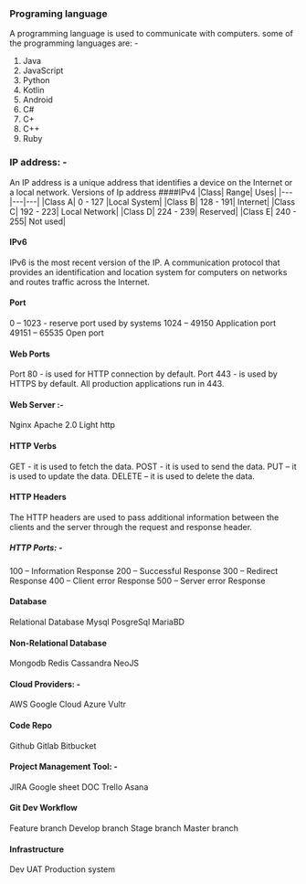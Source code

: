 ### Programing language
A programming language is used to communicate with computers.
some of the programming languages are: -
1. Java
1. JavaScript
1. Python
1. Kotlin
1. Android
1. C#
1. C+
1. C++
1. Ruby


### IP address: -
An IP address is a unique address that identifies a device on the Internet or a local network. 
Versions of Ip address
####IPv4
|Class|	Range|	Uses|
|---|---|---|
|Class A|	0 - 127	|Local System|
|Class B|	128 - 191|	Internet|
|Class C|	192 - 223|	Local Network|
|Class D|	224 - 239|	Reserved|
|Class E|	240 - 255|	Not used|



#### IPv6
IPv6 is the most recent version of the IP. A communication protocol that provides an identification and location system for computers on networks and routes traffic across the Internet.
#### Port
0 – 1023  - reserve port used by systems
1024 – 49150 Application port
49151 – 65535 Open port

#### Web Ports
Port 80 - is used for HTTP connection by default.
Port 443 - is used by HTTPS by default. All production applications run in 443.

#### Web Server :-
Nginx
Apache 2.0
Light http

#### HTTP Verbs
GET - it is used to fetch the data.
POST - it is used to send the data.
PUT – it is used to update the data.
DELETE – it is used to delete the data.

#### HTTP Headers 
The HTTP headers are used to pass additional information between the clients and the server through the request and response header.
##### HTTP Ports: -
100 – Information Response
200 – Successful Response
300 – Redirect Response
400 – Client error Response
500 – Server error Response

#### Database
Relational Database
Mysql
PosgreSql
MariaBD

#### Non-Relational Database
Mongodb
Redis
Cassandra
NeoJS

#### Cloud Providers: -
AWS
Google Cloud
Azure
Vultr


#### Code Repo
Github
Gitlab
Bitbucket

#### Project Management Tool: -
JIRA
Google sheet
DOC
Trello
Asana

#### Git Dev Workflow
Feature branch
Develop branch
Stage branch
Master branch

#### Infrastructure
Dev
UAT
Production system





